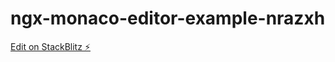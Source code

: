 # ngx-monaco-editor-example-nrazxh

[Edit on StackBlitz ⚡️](https://stackblitz.com/edit/ngx-monaco-editor-example-nrazxh)
